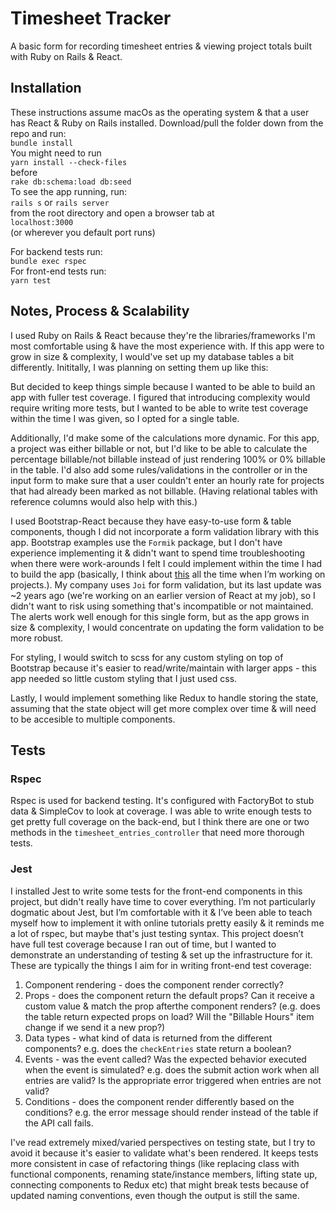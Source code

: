 # Timesheet Tracker
A basic form for recording timesheet entries & viewing project totals built with Ruby on Rails & React.

## Installation
These instructions assume macOs as the operating system & that a user has React & Ruby on Rails installed.
Download/pull the folder down from the repo and run:<br>
`bundle install`<br>
You might need to run<br>
`yarn install --check-files`<br>
before<br>
`rake db:schema:load db:seed`<br>
To see the app running, run:<br>
`rails s` or `rails server`<br>
from the root directory and open a browser tab at<br>
`localhost:3000`<br>
(or wherever you default port runs)

For backend tests run:<br>
`bundle exec rspec`<br>
For front-end tests run:<br>
`yarn test`

## Notes, Process & Scalability
I used Ruby on Rails & React because they're the libraries/frameworks I'm most comfortable using & have the most experience with. If this app were to grow in size & complexity, I would've set up my database tables a bit differently. Inititally, I was planning on setting them up like this:

But decided to keep things simple because I wanted to be able to build an app with fuller test coverage. I figured that introducing complexity would require writing more tests, but I wanted to be able to write test coverage within the time I was given, so I opted for a single table. 

Additionally, I'd make some of the calculations more dynamic. For this app, a project was either billable or not, but I'd like to be able to calculate the percentage billable/not billable instead of just rendering 100% or 0% billable in the table. I'd also add some rules/validations in the controller or in the input form to make sure that a user couldn't enter an hourly rate for projects that had already been marked as not billable. (Having relational tables with reference columns would also help with this.)

I used Bootstrap-React because they have easy-to-use form & table components, though I did not incorporate a form validation library with this app. Bootstrap examples use the `Formik` package, but I don't have experience implementing it & didn't want to spend time troubleshooting when there were work-arounds I felt I could implement within the time I had to build the app (basically, I think about [this](https://jscomplete.com/learn/pro-programmer/beginner-programmers-mistakes) all the time when I’m working on projects.). My company uses `Joi` for form validation, but its last update was ~2 years ago (we're working on an earlier version of React at my job), so I didn't want to risk using something that's incompatible or not maintained. The alerts work well enough for this single form, but as the app grows in size & complexity, I would concentrate on updating the form validation to be more robust. 

For styling, I would switch to scss for any custom styling on top of Bootstrap because it's easier to read/write/maintain with larger apps - this app needed so little custom styling that I just used css.

Lastly, I would implement something like Redux to handle storing the state, assuming that the state object will get more complex over time & will need to be accesible to multiple components. 

## Tests
### Rspec
Rspec is used for backend testing. It's configured with FactoryBot to stub data & SimpleCov to look at coverage. I was able to write enough tests to get pretty full coverage on the back-end, but I think there are one or two methods in the `timesheet_entries_controller` that need more thorough tests.

### Jest
I installed Jest to write some tests for the front-end components in this project, but didn't really have time to cover everything. I’m not particularly dogmatic about Jest, but I’m comfortable with it & I’ve been able to teach myself how to implement it with online tutorials pretty easily & it reminds me a lot of rspec, but maybe that's just testing syntax. This project doesn’t have full test coverage because I ran out of time, but I wanted to demonstrate an understanding of testing & set up the infrastructure for it. These are typically the things I aim for in writing front-end test coverage:
1. Component rendering - does the component render correctly?
2. Props - does the component return the default props? Can it receive a custom value & match the prop afterthe component renders? (e.g. does the table return expected props on load? Will the "Billable Hours" item change if we send it a new prop?)
3. Data types - what kind of data is returned from the different components? e.g. does the `checkEntries` state return a boolean?
4. Events - was the event called? Was the expected behavior executed when the event is simulated? e.g. does the submit action work when all entries are valid? Is the appropriate error triggered when entries are not valid?
5. Conditions - does the component render differently based on the conditions? e.g. the error message should render instead of the table if the API call fails.

I've read extremely mixed/varied perspectives on testing state, but I try to avoid it because it's easier to validate what's been rendered. It keeps tests more consistent in case of refactoring things (like replacing class with functional components, renaming state/instance members, lifting state up, connecting components to Redux etc) that might break tests because of updated naming conventions, even though the output is still the same.
